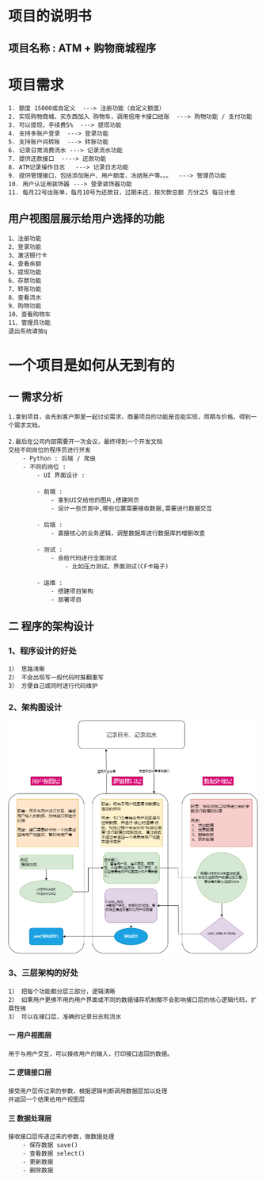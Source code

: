 # 项目的说明书

## 项目名称 : ATM + 购物商城程序

# 项目需求

    1. 额度 15000或自定义  ---> 注册功能（自定义额度）
    2. 实现购物商城，买东西加入 购物车，调用信用卡接口结账  ---> 购物功能 / 支付功能
    3. 可以提现，手续费5%  ---> 提现功能
    4. 支持多账户登录  ---> 登录功能
    5. 支持账户间转账  ---> 转账功能
    6. 记录日常消费流水 ---> 记录流水功能
    7. 提供还款接口  ----> 还款功能
    8. ATM记录操作日志   ---> 记录日志功能
    9. 提供管理接口，包括添加账户、用户额度，冻结账户等。。。  ---> 管理员功能
    10. 用户认证用装饰器 ---> 登录装饰器功能
    11. 每月22号出账单，每月10号为还款日，过期未还，按欠款总额 万分之5 每日计息

## 用户视图层展示给用户选择的功能

    1、注册功能
    2、登录功能
    3、激活银行卡
    4、查看余额
    5、提现功能
    6、存款功能
    7、转账功能
    8、查看流水
    9、购物功能
    10、查看购物车
    11、管理员功能
    退出系统请按q

# 一个项目是如何从无到有的

## 一 需求分析

    1.拿到项目，会先到客户那里一起讨论需求，商量项目的功能是否能实现，周期与价格，得到一个需求文档。
    
    2.最后在公司内部需要开一次会议，最终得到一个开发文档
    交给不同岗位的程序员进行开发
        - Python : 后端 / 爬虫
        - 不同的岗位 : 
            - UI 界面设计 : 
            
            - 前端 :
                - 拿到UI交给他的图片,搭建网页
                - 设计一些页面中,哪些位置需要接收数据,需要进行数据交互
    
            - 后端 : 
                - 直接核心的业务逻辑，调整数据库进行数据库的增删改查
    
            - 测试 : 
                - 会给代码进行全面测试
                    - 比如压力测试、界面测试(CF卡箱子)
    
            - 运维 : 
                - 搭建项目架构
                - 部署项目

## 二 程序的架构设计

### 1、程序设计的好处

    1） 思路清晰
    2） 不会出现写一般代码时推翻重写
    3） 方便自己或同时进行代码维护

### 2、架构图设计

![img.png](img.png)

### 3、三层架构的好处

```
1） 把每个功能都分层三部分，逻辑清晰
2） 如果用户更换不用的用户界面或不同的数据储存机制都不会影响接口层的核心逻辑代码，扩展性强
3） 可以在接口层，准确的记录日志和流水
```

#### 一 用户视图层

```
用于与用户交互，可以接收用户的输入，打印接口返回的数据。
```

#### 二 逻辑接口层

```
接受用户层传过来的参数，根据逻辑判断调用数据层加以处理
并返回一个结果给用户视图层
```

#### 三 数据处理层

```
接收接口层传递过来的参数，做数据处理
    - 保存数据 save()
    - 查看数据 select()
    - 更新数据
    - 删除数据
```
